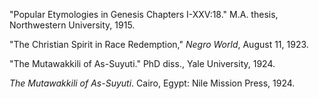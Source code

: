 "Popular Etymologies in Genesis Chapters I-XXV:18." M.A. thesis, Northwestern University, 1915.

"The Christian Spirit in Race Redemption," *Negro World*, August 11, 1923.

"The Mutawakkili of As-Suyuti." PhD diss., Yale University, 1924.

*The Mutawakkili of As-Suyuti*. Cairo, Egypt: Nile Mission Press, 1924.
